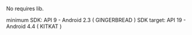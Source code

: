 No requires lib.

minimum SDK: API 9 - Android 2.3 ( GINGERBREAD )
SDK target: API 19 - Android 4.4 ( KITKAT ) 
